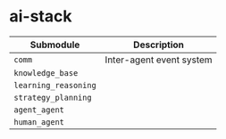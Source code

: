 # ai-stack

| Submodule            | Description              |
| -------------------- | ------------------------ |
| `comm`               | Inter-agent event system |
| `knowledge_base`     |                          |
| `learning_reasoning` |                          |
| `strategy_planning`  |                          |
| `agent_agent`        |                          |
| `human_agent`        |                          |
